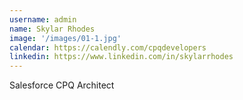 ```yaml
---
username: admin
name: Skylar Rhodes
image: '/images/01-1.jpg'
calendar: https://calendly.com/cpqdevelopers
linkedin: https://www.linkedin.com/in/skylarrhodes
---
```

Salesforce CPQ Architect